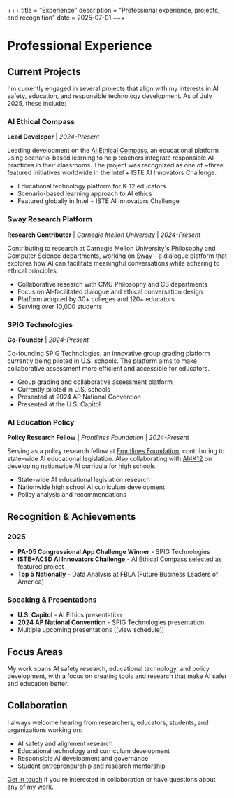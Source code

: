 +++
title = "Experience"
description = "Professional experience, projects, and recognition"
date = 2025-07-01
+++

# Professional Experience

## Current Projects

I'm currently engaged in several projects that align with my interests in AI safety, education, and responsible technology development. As of July 2025, these include:

### AI Ethical Compass
**Lead Developer** | *2024-Present*

Leading development on the [AI Ethical Compass](https://ai-ethical-compass.vercel.app), an educational platform using scenario-based learning to help teachers integrate responsible AI practices in their classrooms. The project was recognized as one of ~three featured initiatives worldwide in the Intel + ISTE AI Innovators Challenge.

- Educational technology platform for K-12 educators
- Scenario-based learning approach to AI ethics
- Featured globally in Intel + ISTE AI Innovators Challenge

### Sway Research Platform
**Research Contributor** | *Carnegie Mellon University* | *2024-Present*

Contributing to research at Carnegie Mellon University's Philosophy and Computer Science departments, working on [Sway](https://swaybeta.ai) - a dialogue platform that explores how AI can facilitate meaningful conversations while adhering to ethical principles.

- Collaborative research with CMU Philosophy and CS departments
- Focus on AI-facilitated dialogue and ethical conversation design
- Platform adopted by 30+ colleges and 120+ educators
- Serving over 10,000 students

### SPIG Technologies
**Co-Founder** | *2024-Present*

Co-founding SPIG Technologies, an innovative group grading platform currently being piloted in U.S. schools. The platform aims to make collaborative assessment more efficient and accessible for educators.

- Group grading and collaborative assessment platform
- Currently piloted in U.S. schools
- Presented at 2024 AP National Convention
- Presented at the U.S. Capitol

### AI Education Policy
**Policy Research Fellow** | *Frontlines Foundation* | *2024-Present*

Serving as a policy research fellow at [Frontlines Foundation](https://www.frontlines.foundation), contributing to state-wide AI educational legislation. Also collaborating with [AI4K12](https://ai4k12.org/) on developing nationwide AI curricula for high schools.

- State-wide AI educational legislation research
- Nationwide high school AI curriculum development
- Policy analysis and recommendations

## Recognition & Achievements

### 2025
- **PA-05 Congressional App Challenge Winner** - SPIG Technologies
- **ISTE+ACSD AI Innovators Challenge** - AI Ethical Compass selected as featured project
- **Top 5 Nationally** - Data Analysis at FBLA (Future Business Leaders of America)

### Speaking & Presentations
- **U.S. Capitol** - AI Ethics presentation
- **2024 AP National Convention** - SPIG Technologies presentation
- Multiple upcoming presentations ([view schedule])

## Focus Areas

My work spans AI safety research, educational technology, and policy development, with a focus on creating tools and research that make AI safer and education better.

## Collaboration

I always welcome hearing from researchers, educators, students, and organizations working on:
- AI safety and alignment research
- Educational technology and curriculum development
- Responsible AI development and governance
- Student entrepreneurship and research mentorship

[Get in touch](/contact/) if you're interested in collaboration or have questions about any of my work.
